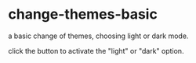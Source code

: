 # change-themes-basic

a basic change of themes, choosing light or dark mode.

click the button to activate the "light" or "dark" option.

